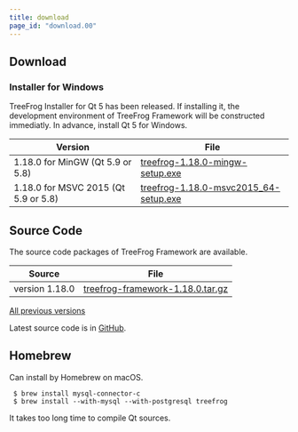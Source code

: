 ```yaml
---
title: download
page_id: "download.00"
---
```


## Download

### Installer for Windows

TreeFrog Installer for Qt 5 has been released. If installing it, the development environment of TreeFrog Framework will be constructed immediatly. In advance, install Qt 5 for Windows.

<div class="table-div" markdown="1">

| Version                           | File                                   |
|-------------------------------------|--------------------------------------|
| 1.18.0 for MinGW (Qt 5.9 or 5.8)    | [treefrog-1.18.0-mingw-setup.exe](https://github.com/treefrogframework/treefrog-framework/releases/download/v1.18.0/treefrog-1.18.0-mingw-setup.exe)   |
| 1.18.0 for MSVC 2015 (Qt 5.9 or 5.8)| [treefrog-1.18.0-msvc2015_64-setup.exe](https://github.com/treefrogframework/treefrog-framework/releases/download/v1.18.0/treefrog-1.18.0-msvc2015_64-setup.exe) |

</div>


## Source Code

The source code packages of TreeFrog Framework are available.

<div class="table-div" markdown="1">

| Source         | File                             |
|----------------|----------------------------------|
| version 1.18.0 | [treefrog-framework-1.18.0.tar.gz](https://github.com/treefrogframework/treefrog-framework/archive/v1.18.0.tar.gz) |

 </div>

[All previous versions](https://github.com/treefrogframework/treefrog-framework/releases)

Latest source code is in [GitHub](https://github.com/treefrogframework/).

## Homebrew

Can install by Homebrew on macOS.

```
 $ brew install mysql-connector-c
 $ brew install --with-mysql --with-postgresql treefrog
```

It takes too long time to compile Qt sources.
